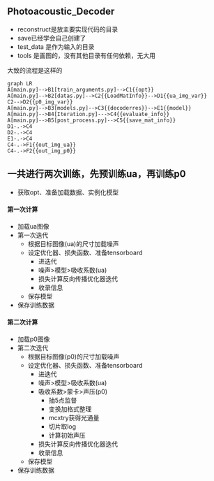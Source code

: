 ## Photoacoustic_Decoder

- reconstruct是放主要实现代码的目录
- save已经学会自己创建了
- test_data 是作为输入的目录
- tools 是画图的，没有其他目录有任何依赖，无大用

大致的流程是这样的

```mermaid
graph LR
A[main.py]-->B1[train_arguments.py]-->C1{{opt}}
A[main.py]-->B2[datas.py]-->C2{{LoadMatInfo}}-->D1{{ua_img_var}}
C2-->D2{{p0_img_var}}
A[main.py]-->B3[models.py]-->C3{{decoderres}}-->E1{{model}}
A[main.py]-->B4[Iteration.py]--->C4{{evaluate_info}}
A[main.py]-->B5[post_process.py]-->C5{{save_mat_info}}
D1-.->C4
D2-.->C4
E1-.->C4
C4-.->F1{{out_img_ua}}
C4-.->F2{{out_img_p0}}
```

## 一共进行两次训练，先预训练ua，再训练p0

- 获取opt、准备加载数据、实例化模型

#### 第一次计算

- 加载ua图像
- 第一次迭代
    - 根据目标图像(ua)的尺寸加载噪声
    - 设定优化器、损失函数、准备tensorboard
        - 进迭代
        - 噪声>模型>吸收系数(ua)
        - 损失计算反向传播优化器迭代
        - 收录信息
    - 保存模型
- 保存训练数据

#### 第二次计算

- 加载p0图像
- 第二次迭代
    - 根据目标图像(p0)的尺寸加载噪声
    - 设定优化器、损失函数、准备tensorboard
        - 进迭代
        - 噪声>模型>吸收系数(ua)
        - 吸收系数>蒙卡>声压(p0)
            - 抽5点监督
            - 变换加格式整理
            - mcxtry获得光通量
            - 切片取log
            - 计算初始声压
        - 损失计算反向传播优化器迭代
        - 收录信息
    - 保存模型
- 保存训练数据















